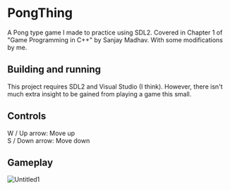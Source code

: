 # PongThing
A Pong type game I made to practice using SDL2. Covered in Chapter 1 of "Game Programming in C++" by Sanjay Madhav. With some modifications by me.

<h2>Building and running</h2>
This project requires SDL2 and Visual Studio (I think). However, there isn't much extra insight to be gained from playing a game this small.

<h2>Controls</h2>
W / Up arrow: Move up <br>
S / Down arrow: Move down

<h2>Gameplay</h2>

![Untitled1](https://user-images.githubusercontent.com/39445038/125177115-e6e85400-e19e-11eb-9aea-6eec996159f0.gif)
